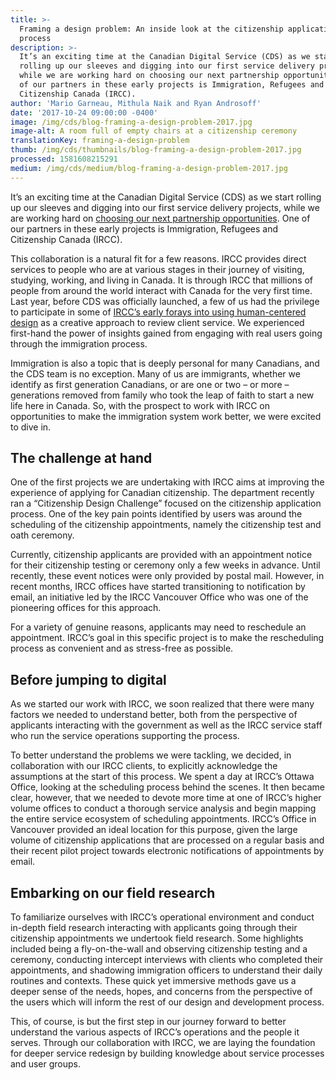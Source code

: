 ```yaml
---
title: >-
  Framing a design problem: An inside look at the citizenship application
  process
description: >-
  It’s an exciting time at the Canadian Digital Service (CDS) as we start
  rolling up our sleeves and digging into our first service delivery projects,
  while we are working hard on choosing our next partnership opportunities. One
  of our partners in these early projects is Immigration, Refugees and
  Citizenship Canada (IRCC).
author: 'Mario Garneau, Mithula Naik and Ryan Androsoff'
date: '2017-10-24 09:00:00 -0400'
image: /img/cds/blog-framing-a-design-problem-2017.jpg
image-alt: A room full of empty chairs at a citizenship ceremony
translationKey: framing-a-design-problem
thumb: /img/cds/thumbnails/blog-framing-a-design-problem-2017.jpg
processed: 1581608215291
medium: /img/cds/medium/blog-framing-a-design-problem-2017.jpg
---
```

It’s an exciting time at the Canadian Digital Service (CDS) as we start rolling up our sleeves and digging into our first service delivery projects, while we are working hard on [choosing our next partnership opportunities](/2017/08/24/picking-our-projects/). One of our partners in these early projects is Immigration, Refugees and Citizenship Canada (IRCC).

This collaboration is a natural fit for a few reasons. IRCC provides direct services to people who are at various stages in their journey of visiting, studying, working, and living in Canada. It is through IRCC that millions of people from around the world interact with Canada for the very first time. Last year, before CDS was officially launched, a few of us had the privilege to participate in some of [IRCC’s early forays into using human-centered design](https://www.thestar.com/news/immigration/2017/09/10/customer-service-a-new-concept-for-canadas-immigration-department.html) as a creative approach to review client service. We experienced first-hand the power of insights gained from engaging with real users going through the immigration process.

Immigration is also a topic that is deeply personal for many Canadians, and the CDS team is no exception. Many of us are immigrants, whether we identify as first generation Canadians, or are one or two – or more – generations removed from family who took the leap of faith to start a new life here in Canada. So, with the prospect to work with IRCC on opportunities to make the immigration system work better, we were excited to dive in.

## The challenge at hand

One of the first projects we are undertaking with IRCC aims at improving the experience of applying for Canadian citizenship. The department recently ran a “Citizenship Design Challenge” focused on the citizenship application process. One of the key pain points identified by users was around the scheduling of the citizenship appointments, namely the citizenship test and oath ceremony.

Currently, citizenship applicants are provided with an appointment notice for their citizenship testing or ceremony only a few weeks in advance. Until recently, these event notices were only provided by postal mail. However, in recent months, IRCC offices have started transitioning to notification by email, an initiative led by the IRCC Vancouver Office who was one of the pioneering offices for this approach.

For a variety of genuine reasons, applicants may need to reschedule an appointment. IRCC’s goal in this specific project is to make the rescheduling process as convenient and as stress-free as possible.

## Before jumping to digital

As we started our work with IRCC, we soon realized that there were many factors we needed to understand better, both from the perspective of applicants interacting with the government as well as the IRCC service staff who run the service operations supporting the process.

To better understand the problems we were tackling, we decided, in collaboration with our IRCC clients, to explicitly acknowledge the assumptions at the start of this process. We spent a day at IRCC’s Ottawa Office, looking at the scheduling process behind the scenes. It then became clear, however, that we needed to devote more time at one of IRCC’s higher volume offices to conduct a thorough service analysis and begin mapping the entire service ecosystem of scheduling appointments. IRCC’s Office in Vancouver provided an ideal location for this purpose, given the large volume of citizenship applications that are processed on a regular basis and their recent pilot project towards electronic notifications of appointments by email.

## Embarking on our field research

To familiarize ourselves with IRCC’s operational environment and conduct in-depth field research interacting with applicants going through their citizenship appointments we undertook field research. Some highlights included being a fly-on-the-wall and observing citizenship testing and a ceremony, conducting intercept interviews with clients who completed their appointments, and shadowing immigration officers to understand their daily routines and contexts. These quick yet immersive methods gave us a deeper sense of the needs, hopes, and concerns from the perspective of the users which will inform the rest of our design and development process.

This, of course, is but the first step in our journey forward to better understand the various aspects of IRCC’s operations and the people it serves. Through our collaboration with IRCC, we are laying the foundation for deeper service redesign by building knowledge about service processes and user groups.



